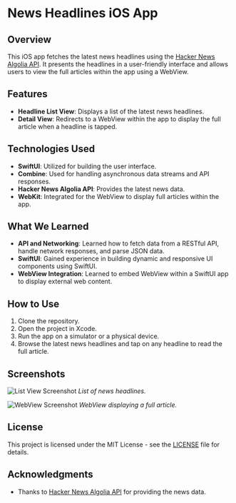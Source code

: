 # News Headlines iOS App

## Overview

This iOS app fetches the latest news headlines using the [Hacker News Algolia API](https://hn.algolia.com/api). It presents the headlines in a user-friendly interface and allows users to view the full articles within the app using a WebView.

## Features

- **Headline List View**: Displays a list of the latest news headlines.
- **Detail View**: Redirects to a WebView within the app to display the full article when a headline is tapped.

## Technologies Used

- **SwiftUI**: Utilized for building the user interface.
- **Combine**: Used for handling asynchronous data streams and API responses.
- **Hacker News Algolia API**: Provides the latest news data.
- **WebKit**: Integrated for the WebView to display full articles within the app.

## What We Learned

- **API and Networking**: Learned how to fetch data from a RESTful API, handle network responses, and parse JSON data.
- **SwiftUI**: Gained experience in building dynamic and responsive UI components using SwiftUI.
- **WebView Integration**: Learned to embed WebView within a SwiftUI app to display external web content.

## How to Use

1. Clone the repository.
2. Open the project in Xcode.
3. Run the app on a simulator or a physical device.
4. Browse the latest news headlines and tap on any headline to read the full article.

## Screenshots

![List View Screenshot](https://github.com/user-attachments/assets/48e7d97f-f8ab-4ffd-9678-d8a5eb007852)
*List of news headlines.*

![WebView Screenshot](https://github.com/user-attachments/assets/5f6c72e2-10d1-4567-aa00-7648a34c8716)
*WebView displaying a full article.*

## License

This project is licensed under the MIT License - see the [LICENSE](LICENSE) file for details.

## Acknowledgments

- Thanks to [Hacker News Algolia API](https://hn.algolia.com/api) for providing the news data.
